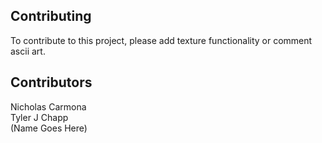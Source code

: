 ## Contributing
To contribute to this project, please add texture functionality or comment ascii art.

## Contributors
Nicholas Carmona</br>
Tyler J Chapp</br>
(Name Goes Here)</br>
